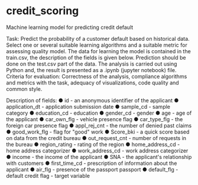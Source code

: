 # credit_scoring
Machine learning model for predicting credit default

Task:
Predict the probability of a customer default based on historical data. Select one or several suitable
learning algorithms and a suitable metric for assessing quality model. The data for learning the model is
contained in the train.csv, the description of the fields is given below.
Prediction should be done on the test.csv part of the data. The analysis is carried out using Python and,
the result is presented as a .ipynb (jupyter notebook) file.
Criteria for evaluation: Correctness of the analysis, compliance algorithms and metrics with the task,
adequacy of visualizations, code quality and common style.

Description of fields:
● id - an anonymous identifier of the applicant
● application_dt - application submission date
● sample_cd - sample category
● education_cd - education
● gender_cd - gender
● age - age of the applicant
● car_own_flg - vehicle presence flag
● car_type_flg - the foreign car presence flag
● appl_rej_cnt - the number of denied past claims
● good_work_flg - flag for "good" work
● Score_bki - a quick score based on data from the credit bureau
● out_request_cnt - number of requests in the bureau
● region_rating - rating of the region
● home_address_cd - home address categorizer
● work_address_cd - work address categorizer
● income - the income of the applicant
● SNA - the applicant's relationship with customers
● first_time_cd - prescription of information about the applicant
● air_flg - presence of the passport passport
● default_flg - default credit flag - target variable
